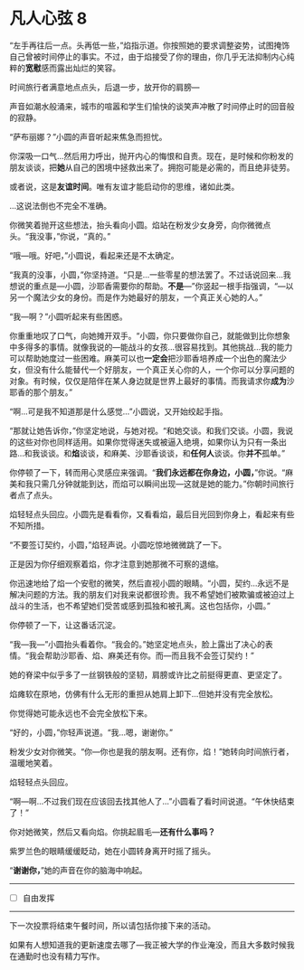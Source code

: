 # 凡人心弦 8

“左手再往后一点。头再低一些，”焰指示道。你按照她的要求调整姿势，试图掩饰自己曾被时间停止的事实。不过，由于焰接受了你的理由，你几乎无法抑制内心纯粹的**宽慰**感而露出灿烂的笑容。

时间旅行者满意地点点头，后退一步，放开你的肩膀—

声音如潮水般涌来，城市的喧嚣和学生们愉快的谈笑声冲散了时间停止时的回音般的寂静。

“萨布丽娜？”小圆的声音听起来焦急而担忧。

你深吸一口气...然后用力呼出，抛开内心的悔恨和自责。现在，是时候和你粉发的朋友谈谈，把**她**从自己的困境中拯救出来了。拥抱可能是必需的，而且绝非徒劳。

或者说，这是**友谊时间**。唯有友谊才能启动你的思维，诸如此类。

...这说法倒也不完全不准确。

你微笑着抛开这些想法，抬头看向小圆。焰站在粉发少女身旁，向你微微点头。“我没事，”你说，“真的。”

“哦—哦。好吧，”小圆说，看起来还是不太确定。

“我真的没事，小圆，”你坚持道。“只是...一些零星的想法罢了。不过话说回来...我想说的重点是—小圆，沙耶香需要你的帮助。**不是**—”你竖起一根手指强调，“—以另一个魔法少女的身份。而是作为她最好的朋友，一个真正关心她的人。”

“我—啊？”小圆听起来有些困惑。

你重重地叹了口气，向她摊开双手。“小圆，你只要做你自己，就能做到比你想象中多得多的事情。就像我说的—能战斗的女孩...很容易找到。其他挑战...我的能力可以帮助她度过一些困难。麻美可以也**一定会**把沙耶香培养成一个出色的魔法少女，但没有什么能替代一个好朋友，一个真正关心你的人，一个你可以分享问题的对象。有时候，仅仅是陪伴在某人身边就是世界上最好的事情。而我请求你**成为**沙耶香的那个朋友。”

“啊...可是我不知道那是什么感觉...”小圆说，又开始绞起手指。

“那就让她告诉你，”你坚定地说，与她对视。“和她交谈。和我们交谈。小圆，我说的这些对你也同样适用。如果你觉得迷失或被逼入绝境，如果你认为只有一条出路...和我谈谈。和**焰**谈谈，和麻美、沙耶香谈谈，和**任何人**谈谈。你**并不**孤单。”

你停顿了一下，转而用心灵感应来强调。“**我们永远都在你身边，小圆，**”你说。“麻美和我只需几分钟就能到达，而焰可以瞬间出现—这就是她的能力。”你朝时间旅行者点了点头。

焰轻轻点头回应。小圆先是看看你，又看看焰，最后目光回到你身上，看起来有些不知所措。

“不要签订契约，小圆，”焰轻声说。小圆吃惊地微微跳了一下。

正是因为你仔细观察着焰，你才注意到她那微不可察的退缩。

你迅速地给了焰一个安慰的微笑，然后直视小圆的眼睛。“小圆，契约...永远不是解决问题的方法。我的朋友们对我来说都很珍贵。我不希望她们被欺骗或被迫过上战斗的生活，也不希望她们受苦或感到孤独和被孔离。这也包括你，小圆。”

你停顿了一下，让这番话沉淀。

“我—我—”小圆抬头看着你。“我会的。”她坚定地点头，脸上露出了决心的表情。“我会帮助沙耶香、焰、麻美还有你。而—而且我不会签订契约！”

她的脊梁中似乎多了一丝钢铁般的坚韧，肩膀或许比之前挺得更直、更坚定了。

焰瘫软在原地，仿佛有什么无形的重担从她肩上卸下...但她并没有完全放松。

你觉得她可能永远也不会完全放松下来。

“好的，小圆，”你轻声说道。“我...嗯，谢谢你。”

粉发少女对你微笑。“你—你也是我的朋友啊。还有你，焰！”她转向时间旅行者，温暖地笑着。

焰轻轻点头回应。

“啊—啊...不过我们现在应该回去找其他人了...”小圆看了看时间说道。“午休快结束了！”

你对她微笑，然后又看向焰。你挑起眉毛—**还有什么事吗？**

紫罗兰色的眼睛缓缓眨动，她在小圆转身离开时摇了摇头。

“**谢谢你，**”她的声音在你的脑海中响起。

---

- [ ] 自由发挥

---

下一次投票将结束午餐时间，所以请包括你接下来的活动。

如果有人想知道我的更新速度去哪了—我正被大学的作业淹没，而且大多数时候我在通勤时也没有精力写作。

